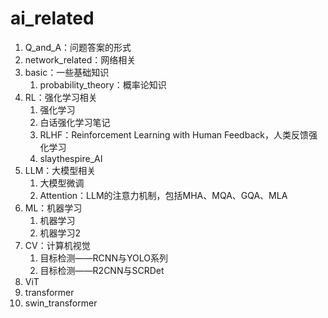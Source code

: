 # ai_related
1. Q_and_A：问题答案的形式
2. network_related：网络相关
3. basic：一些基础知识
   1. probability_theory：概率论知识
4. RL：强化学习相关
   1. 强化学习
   2. 白话强化学习笔记
   3. RLHF：Reinforcement Learning with Human Feedback，人类反馈强化学习
   4. slaythespire_AI
5. LLM：大模型相关
   1. 大模型微调
   2. Attention：LLM的注意力机制，包括MHA、MQA、GQA、MLA
6. ML：机器学习
   1. 机器学习
   2. 机器学习2
7. CV：计算机视觉
   1. 目标检测——RCNN与YOLO系列
   2. 目标检测——R2CNN与SCRDet
8. ViT
9. transformer
10. swin_transformer